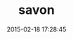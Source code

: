 ---
layout: post
title:  "savon"
repo:   "savonrb/savon"
date:   2015-02-18 17:28:45
gemurl: http://savonrb.com
---